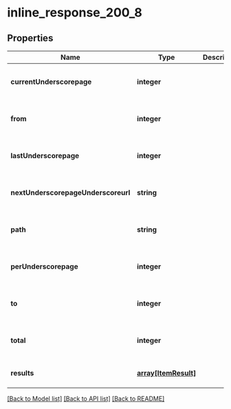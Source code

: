 # inline_response_200_8

## Properties
Name | Type | Description | Notes
------------ | ------------- | ------------- | -------------
**currentUnderscorepage** | **integer** |  | [optional] [readonly] [default to null]
**from** | **integer** |  | [optional] [readonly] [default to null]
**lastUnderscorepage** | **integer** |  | [optional] [readonly] [default to null]
**nextUnderscorepageUnderscoreurl** | **string** |  | [optional] [readonly] [default to null]
**path** | **string** |  | [optional] [readonly] [default to null]
**perUnderscorepage** | **integer** |  | [optional] [readonly] [default to null]
**to** | **integer** |  | [optional] [readonly] [default to null]
**total** | **integer** |  | [optional] [readonly] [default to null]
**results** | [**array[ItemResult]**](ItemResult.md) |  | [optional] [default to null]

[[Back to Model list]](../README.md#documentation-for-models) [[Back to API list]](../README.md#documentation-for-api-endpoints) [[Back to README]](../README.md)


